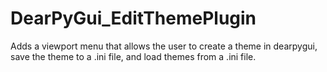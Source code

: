 # DearPyGui_EditThemePlugin
Adds a viewport menu that allows the user to create a theme in dearpygui, save the theme to a .ini file, and load themes from a .ini file.

